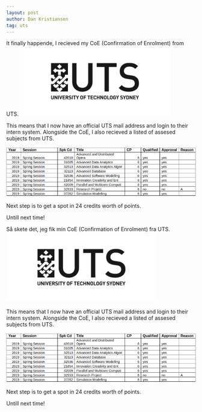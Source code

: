 ```yaml
---
layout: post
author: Dan Kristiansen
tag: uts
---
```


<div class="language" language="en-US">It finally happende, I recieved my CoE (Confirmation of Enrolment) from UTS.

<img class="float-right" width="400" src="/images/UTS.png"/>

This means that I now have an official UTS mail address and login to their intern system.
Alongside the CoE, I also recieved a listed of assesed subjects from UTS.

<img class="img-fluid" src="/images/subjects.png"/>

Next step is to get a spot in 24 credits worth of points.

Untill next time!
</div>

<div class="language" language="da-DK">Så skete det, jeg fik min CoE (Confirmation of Enrolment) fra UTS.

<img class="float-right" width="400" src="/images/UTS.png"/>

This means that I now have an official UTS mail address and login to their intern system.
Alongside the CoE, I also recieved a listed of assesed subjects from UTS.

<img class="img-fluid" src="/images/subjects.png"/>

Next step is to get a spot in 24 credits worth of points.

Untill next time!
</div>